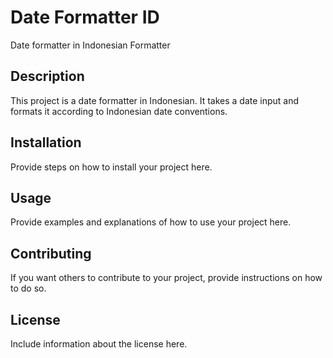 # Date Formatter ID

Date formatter in Indonesian Formatter

## Description
This project is a date formatter in Indonesian. It takes a date input and formats it according to Indonesian date conventions.

## Installation
Provide steps on how to install your project here.

## Usage
Provide examples and explanations of how to use your project here.

## Contributing
If you want others to contribute to your project, provide instructions on how to do so.

## License
Include information about the license here.